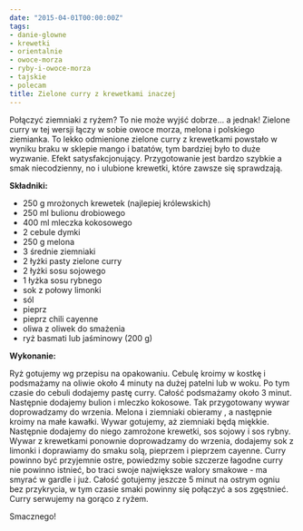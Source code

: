 ```yaml
---
date: "2015-04-01T00:00:00Z"
tags:
- danie-glowne
- krewetki
- orientalnie
- owoce-morza
- ryby-i-owoce-morza
- tajskie
- polecam
title: Zielone curry z krewetkami inaczej
---
```

Połączyć ziemniaki z ryżem? To nie może wyjść dobrze... a jednak! Zielone curry w tej wersji łączy w sobie owoce morza, melona i polskiego ziemianka. To lekko odmienione zielone curry z krewetkami powstało w wyniku braku w sklepie mango i batatów, tym bardziej było to duże wyzwanie. Efekt satysfakcjonujący. Przygotowanie jest bardzo szybkie a smak niecodzienny, no i ulubione krewetki, które zawsze się sprawdzają.

**Składniki:**
* 250 g mrożonych krewetek (najlepiej królewskich)
* 250 ml bulionu drobiowego
* 400 ml mleczka kokosowego
* 2 cebule dymki
* 250 g melona
* 3 średnie ziemniaki
* 2 łyżki pasty zielone curry
* 2 łyżki sosu sojowego
* 1 łyżka sosu rybnego
* sok z połowy limonki
* sól
* pieprz
* pieprz chili cayenne
* oliwa z oliwek do smażenia
* ryż basmati lub jaśminowy (200 g)

**Wykonanie:**

Ryż gotujemy wg przepisu na opakowaniu. Cebulę kroimy w kostkę i podsmażamy na oliwie około 4 minuty na dużej patelni lub w woku. Po tym czasie do cebuli dodajemy pastę curry. Całość podsmażamy około 3 minut. Następnie dodajemy bulion i mleczko kokosowe. Tak przygotowany wywar doprowadzamy do wrzenia. Melona i ziemniaki obieramy , a następnie kroimy na małe kawałki. Wywar gotujemy, aż ziemniaki będą miękkie. Następnie dodajemy do niego zamrożone krewetki, sos sojowy i sos rybny. Wywar z krewetkami ponownie doprowadzamy do wrzenia, dodajemy sok z limonki i doprawiamy do smaku solą, pieprzem i pieprzem cayenne. Curry powinno być przyjemnie ostre, powiedzmy sobie szczerze łagodne curry nie powinno istnieć, bo traci swoje największe walory smakowe - ma smyrać w gardle i już. Całość gotujemy jeszcze 5 minut na ostrym ogniu bez przykrycia, w tym czasie smaki powinny się połączyć a sos zgęstnieć. Curry serwujemy na gorąco z ryżem.

Smacznego!
    